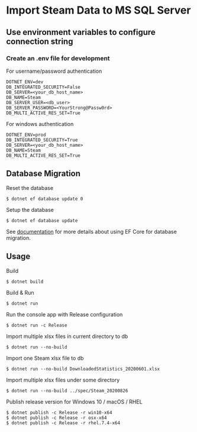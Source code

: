 # Import Steam Data to MS SQL Server

## Use environment variables to configure connection string

### Create an .env file for development

For username/password authentication

```
DOTNET_ENV=dev
DB_INTEGRATED_SECURITY=False
DB_SERVER=<your_db_host_name>
DB_NAME=Steam
DB_SERVER_USER=<db_user>
DB_SERVER_PASSWORD=<YourStrong@Passw0rd>
DB_MULTI_ACTIVE_RES_SET=True
```

For windows authentication

```
DOTNET_ENV=prod
DB_INTEGRATED_SECURITY=True
DB_SERVER=<your_db_host_name>
DB_NAME=Steam
DB_MULTI_ACTIVE_RES_SET=True
```

## Database Migration

Reset the database

```
$ dotnet ef database update 0
```

Setup the database

```
$ dotnet ef database update
```

See [documentation](https://docs.microsoft.com/en-us/ef/core/managing-schemas/migrations/?tabs=dotnet-core-cli) for more details about using EF Core for database migration.

## Usage

Build

```
$ dotnet build
```

Build & Run

```
$ dotnet run
```

Run the console app with Release configuration

```
$ dotnet run -c Release
```

Import multiple xlsx files in current directory to db

```
$ dotnet run --no-build
```

Import one Steam xlsx file to db

```
$ dotnet run --no-build DownloadedStatistics_20200601.xlsx
```

Import multiple xlsx files under some directory

```
$ dotnet run --no-build ../spec/Steam_20200826
```

Publish release version for Windows 10 / macOS / RHEL

```
$ dotnet publish -c Release -r win10-x64
$ dotnet publish -c Release -r osx-x64
$ dotnet publish -c Release -r rhel.7.4-x64
```
